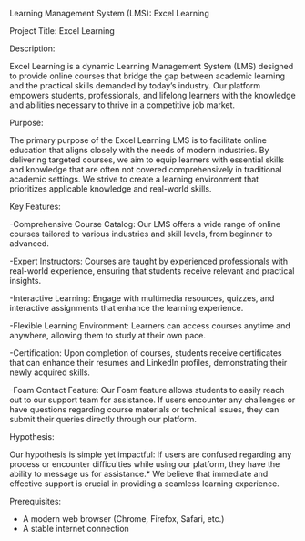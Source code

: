 Learning Management System (LMS): Excel Learning

Project Title: Excel Learning

Description:

Excel Learning is a dynamic Learning Management System (LMS) designed to provide online courses that bridge the gap between academic learning and the practical skills demanded by today’s industry. Our platform empowers students, professionals, and lifelong learners with the knowledge and abilities necessary to thrive in a competitive job market.

Purpose:

The primary purpose of the Excel Learning LMS is to facilitate online education that aligns closely with the needs of modern industries. By delivering targeted courses, we aim to equip learners with essential skills and knowledge that are often not covered comprehensively in traditional academic settings. We strive to create a learning environment that prioritizes applicable knowledge and real-world skills.

Key Features:

-Comprehensive Course Catalog: Our LMS offers a wide range of online courses tailored to various industries and skill levels, from beginner to advanced.
  
-Expert Instructors: Courses are taught by experienced professionals with real-world experience, ensuring that students receive relevant and practical insights.

-Interactive Learning: Engage with multimedia resources, quizzes, and interactive assignments that enhance the learning experience.

-Flexible Learning Environment: Learners can access courses anytime and anywhere, allowing them to study at their own pace.

-Certification: Upon completion of courses, students receive certificates that can enhance their resumes and LinkedIn profiles, demonstrating their newly acquired skills.

-Foam Contact Feature: Our Foam feature allows students to easily reach out to our support team for assistance. If users encounter any challenges or have questions regarding course materials or technical issues, they can submit their queries directly through our platform.

Hypothesis:

Our hypothesis is simple yet impactful: If users are confused regarding any process or encounter difficulties while using our platform, they have the ability to message us for assistance.* We believe that immediate and effective support is crucial in providing a seamless learning experience.

Prerequisites:

- A modern web browser (Chrome, Firefox, Safari, etc.)
- A stable internet connection